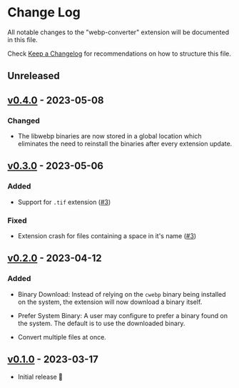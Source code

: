 # Change Log

All notable changes to the "webp-converter" extension will be documented in this file.

Check [Keep a Changelog](http://keepachangelog.com/) for recommendations on how to
structure this file.

## Unreleased

## [v0.4.0](https://github.com/axelrindle/vscode-webp/releases/tag/v0.4.0) - 2023-05-08

### Changed

- The libwebp binaries are now stored in a global location which eliminates the need to
reinstall the binaries after every extension update.

## [v0.3.0](https://github.com/axelrindle/vscode-webp/releases/tag/v0.3.0) - 2023-05-06

### Added

- Support for `.tif` extension ([#3](https://github.com/axelrindle/vscode-webp/pull/3))

### Fixed

- Extension crash for files containing a space in it's name
([#3](https://github.com/axelrindle/vscode-webp/pull/3))

## [v0.2.0](https://github.com/axelrindle/vscode-webp/releases/tag/v0.2.0) - 2023-04-12

### Added

- Binary Download: Instead of relying on the `cwebp` binary being installed on the system, the
extension will now download a binary itself.

- Prefer System Binary: A user may configure to prefer a binary found on the system. The default
is to use the downloaded binary.

- Convert multiple files at once.


## [v0.1.0](https://github.com/axelrindle/vscode-webp/releases/tag/v0.1.0) - 2023-03-17

- Initial release 🎉

